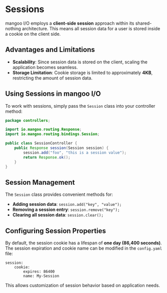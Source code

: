 # Sessions

mangoo I/O employs a **client-side session** approach within its shared-nothing architecture. This means all session data for a user is stored inside a cookie on the client side.

## Advantages and Limitations

- **Scalability**: Since session data is stored on the client, scaling the application becomes seamless.
- **Storage Limitation**: Cookie storage is limited to approximately **4KB**, restricting the amount of session data.

## Using Sessions in mangoo I/O

To work with sessions, simply pass the `Session` class into your controller method:

```java
package controllers;

import io.mangoo.routing.Response;
import io.mangoo.routing.bindings.Session;

public class SessionController {
    public Response session(Session session) {
        session.add("foo", "this is a session value");
        return Response.ok();
    }
}
```

## Session Management

The `Session` class provides convenient methods for:

- **Adding session data**: `session.add("key", "value");`
- **Removing a session entry**: `session.remove("key");`
- **Clearing all session data**: `session.clear();`

## Configuring Session Properties

By default, the session cookie has a lifespan of **one day (86,400 seconds)**. The session expiration and cookie name can be modified in the `config.yaml` file:

```properties
session:
    cookie:
        expires: 86400
        name: My-Session
```

This allows customization of session behavior based on application needs.

